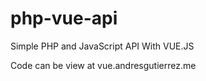 # php-vue-api


Simple PHP and JavaScript API With VUE.JS

Code can be view at vue.andresgutierrez.me
